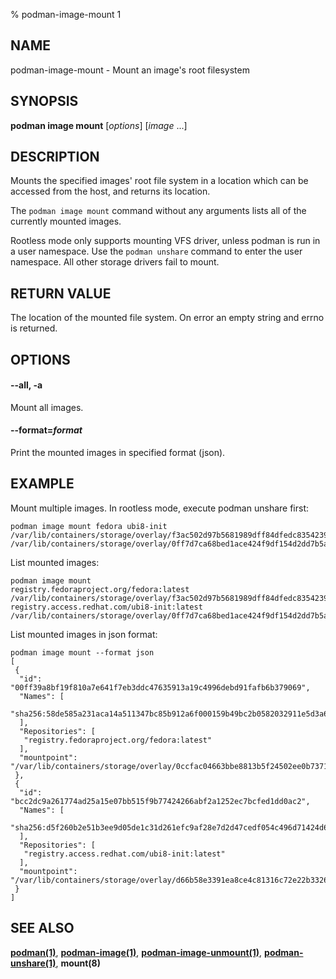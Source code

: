 % podman-image-mount 1

## NAME
podman\-image\-mount - Mount an image's root filesystem

## SYNOPSIS
**podman image mount** [*options*] [*image* ...]

## DESCRIPTION
Mounts the specified images' root file system in a location which can be
accessed from the host, and returns its location.

The `podman image mount` command without any arguments lists all of the
currently mounted images.

Rootless mode only supports mounting VFS driver, unless podman is run in a user namespace.
Use the `podman unshare` command to enter the user namespace. All other storage drivers fail to mount.

## RETURN VALUE
The location of the mounted file system.  On error an empty string and errno is
returned.

## OPTIONS

#### **--all**, **-a**

Mount all images.

#### **--format**=*format*

Print the mounted images in specified format (json).

## EXAMPLE

Mount multiple images. In rootless mode, execute podman unshare first:
```
podman image mount fedora ubi8-init
/var/lib/containers/storage/overlay/f3ac502d97b5681989dff84dfedc8354239bcecbdc2692f9a639f4e080a02364/merged
/var/lib/containers/storage/overlay/0ff7d7ca68bed1ace424f9df154d2dd7b5a125c19d887f17653cbcd5b6e30ba1/merged
```

List mounted images:
```
podman image mount
registry.fedoraproject.org/fedora:latest /var/lib/containers/storage/overlay/f3ac502d97b5681989dff84dfedc8354239bcecbdc2692f9a639f4e080a02364/merged
registry.access.redhat.com/ubi8-init:latest /var/lib/containers/storage/overlay/0ff7d7ca68bed1ace424f9df154d2dd7b5a125c19d887f17653cbcd5b6e30ba1/merged
```

List mounted images in json format:
```
podman image mount --format json
[
 {
  "id": "00ff39a8bf19f810a7e641f7eb3ddc47635913a19c4996debd91fafb6b379069",
  "Names": [
   "sha256:58de585a231aca14a511347bc85b912a6f000159b49bc2b0582032911e5d3a6c"
  ],
  "Repositories": [
   "registry.fedoraproject.org/fedora:latest"
  ],
  "mountpoint": "/var/lib/containers/storage/overlay/0ccfac04663bbe8813b5f24502ee0b7371ce5bf3c5adeb12e4258d191c2cf7bc/merged"
 },
 {
  "id": "bcc2dc9a261774ad25a15e07bb515f9b77424266abf2a1252ec7bcfed1dd0ac2",
  "Names": [
   "sha256:d5f260b2e51b3ee9d05de1c31d261efc9af28e7d2d47cedf054c496d71424d63"
  ],
  "Repositories": [
   "registry.access.redhat.com/ubi8-init:latest"
  ],
  "mountpoint": "/var/lib/containers/storage/overlay/d66b58e3391ea8ce4c81316c72e22b332618f2a28b461a32ed673e8998cdaeb8/merged"
 }
]
```

## SEE ALSO
**[podman(1)](podman.1.md)**, **[podman-image(1)](podman-image.1.md)**, **[podman-image-unmount(1)](podman-image-unmount.1.md)**, **[podman-unshare(1)](podman-unshare.1.md)**, **mount(8)**
